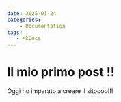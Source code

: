 ```yaml
---
date: 2025-01-24
categories: 
    - Documentation
tags:
   - MkDocs
---
```


# Il mio primo post !!

Oggi ho imparato a creare il sitoooo!!!